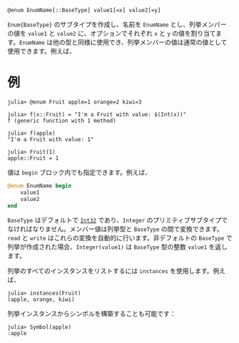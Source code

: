 ```
@enum EnumName[::BaseType] value1[=x] value2[=y]
```

`Enum{BaseType}` のサブタイプを作成し、名前を `EnumName` とし、列挙メンバーの値を `value1` と `value2` に、オプションでそれぞれ `x` と `y` の値を割り当てます。`EnumName` は他の型と同様に使用でき、列挙メンバーの値は通常の値として使用できます。例えば、

# 例

```jldoctest fruitenum
julia> @enum Fruit apple=1 orange=2 kiwi=3

julia> f(x::Fruit) = "I'm a Fruit with value: $(Int(x))"
f (generic function with 1 method)

julia> f(apple)
"I'm a Fruit with value: 1"

julia> Fruit(1)
apple::Fruit = 1
```

値は `begin` ブロック内でも指定できます。例えば、

```julia
@enum EnumName begin
    value1
    value2
end
```

`BaseType` はデフォルトで [`Int32`](@ref) であり、`Integer` のプリミティブサブタイプでなければなりません。メンバー値は列挙型と `BaseType` の間で変換できます。`read` と `write` はこれらの変換を自動的に行います。非デフォルトの `BaseType` で列挙が作成された場合、`Integer(value1)` は `BaseType` 型の整数 `value1` を返します。

列挙のすべてのインスタンスをリストするには `instances` を使用します。例えば、

```jldoctest fruitenum
julia> instances(Fruit)
(apple, orange, kiwi)
```

列挙インスタンスからシンボルを構築することも可能です：

```jldoctest fruitenum
julia> Symbol(apple)
:apple
```
